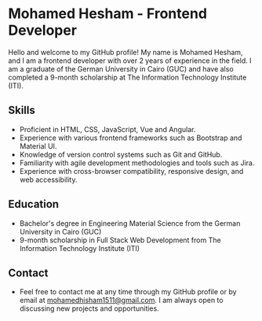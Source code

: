 # Mohamed Hesham - Frontend Developer

Hello and welcome to my GitHub profile! My name is Mohamed Hesham, and I am a frontend developer with over 2 years of experience in the field. I am a graduate of the German University in Cairo (GUC) and have also completed a 9-month scholarship at The Information Technology Institute (ITI).

## Skills

- Proficient in HTML, CSS, JavaScript, Vue and Angular.
- Experience with various frontend frameworks such as Bootstrap and Material UI.
- Knowledge of version control systems such as Git and GitHub.
- Familiarity with agile development methodologies and tools such as Jira.
- Experience with cross-browser compatibility, responsive design, and web accessibility.

## Education

- Bachelor's degree in Engineering Material Science from the German University in Cairo (GUC)
- 9-month scholarship in Full Stack Web Development from The Information Technology Institute (ITI)

## Contact

- Feel free to contact me at any time through my GitHub profile or by email at mohamedhisham1511@gmail.com. I am always open to discussing new projects and opportunities.

<!---
MohamedHesham1511/MohamedHesham1511 is a ✨ special ✨ repository because its `README.md` (this file) appears on your GitHub profile.
You can click the Preview link to take a look at your changes.
--->
